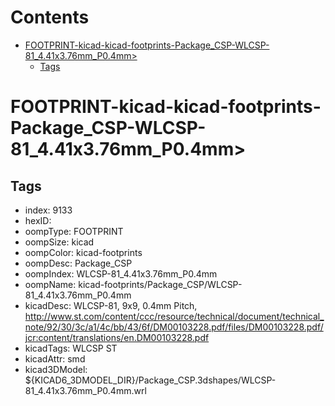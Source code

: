 



Contents
========

* [FOOTPRINT-kicad-kicad-footprints-Package_CSP-WLCSP-81_4.41x3.76mm_P0.4mm>](#footprint-kicad-kicad-footprints-package_csp-wlcsp-81_441x376mm_p04mm)
	* [Tags](#tags)

# FOOTPRINT-kicad-kicad-footprints-Package_CSP-WLCSP-81_4.41x3.76mm_P0.4mm>

## Tags

- index: 9133
- hexID: 
- oompType: FOOTPRINT
- oompSize: kicad
- oompColor: kicad-footprints
- oompDesc: Package_CSP
- oompIndex: WLCSP-81_4.41x3.76mm_P0.4mm
- oompName: kicad-footprints/Package_CSP/WLCSP-81_4.41x3.76mm_P0.4mm
- kicadDesc: WLCSP-81, 9x9, 0.4mm Pitch, http://www.st.com/content/ccc/resource/technical/document/technical_note/92/30/3c/a1/4c/bb/43/6f/DM00103228.pdf/files/DM00103228.pdf/jcr:content/translations/en.DM00103228.pdf
- kicadTags: WLCSP ST
- kicadAttr: smd
- kicad3DModel: ${KICAD6_3DMODEL_DIR}/Package_CSP.3dshapes/WLCSP-81_4.41x3.76mm_P0.4mm.wrl
